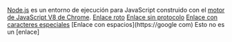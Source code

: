  [Node.js](https://nodejs.org/es/) es un entorno de ejecución para JavaScript
 construido con el [motor de JavaScript V8 de Chrome](https://developers.google.com/v8/).
 [Enlace roto](https://este-enlace-no-existe123456789.com)
 [Enlace sin protocolo](www.google.com)
 [Enlace con caracteres especiales](https://google.com/?query=ejemplo%20de%20búsqueda)
 [Enlace con espacios](https://google com)
 Esto no es un [enlace]
